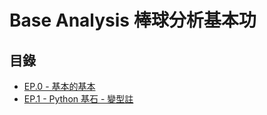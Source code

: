 # Base Analysis 棒球分析基本功

## 目錄

- [EP.0 - 基本的基本](https://youtu.be/leTmZIeWrso)
- [EP.1 - Python 基石 - 變型註](https://youtu.be/jLhOyUWigzo)
